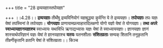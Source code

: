 +++
title = "28 द्रव्ययज्ञास्तपोयज्ञा"

+++
।।4.28।। **द्रव्ययज्ञाः** तीर्थेषु द्रव्यविनियोगं यज्ञबुद्ध्या कुर्वन्ति
ये ते द्रव्ययज्ञाः। **तपोयज्ञाः** तपः यज्ञः येषां तपस्विनां ते
तपोयज्ञाः। **योगयज्ञाः** प्राणायामप्रत्याहारादिलक्षणो योगो यज्ञो येषां
ते योगयज्ञाः। **तथा अपरे स्वाध्यायज्ञानयज्ञाश्च** स्वाध्यायः यथाविधि
ऋगाद्यभ्यासः यज्ञः येषां ते स्वाध्याययज्ञाः। ज्ञानयज्ञाः ज्ञानं
शास्त्रार्थपरिज्ञानं यज्ञः येषां ते ज्ञानयज्ञाश्च **यतयः** यतनशीलाः
**संशितव्रताः** सम्यक् शितानि तनूकृतानि तीक्ष्णीकृतानि व्रतानि येषां ते
संशितव्रताः।। किञ्च
